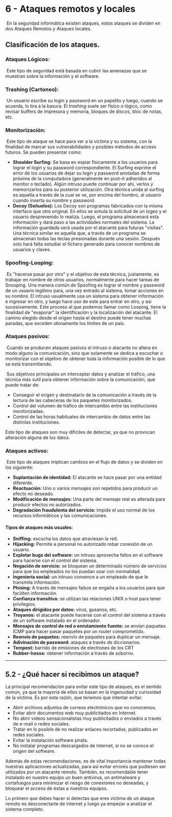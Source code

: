 # 6 - Ataques remotos y locales

​	En la seguridad informática existen ataques, estos ataques se dividen en dos Ataques Remotos y Ataques locales.

## Clasificación de los ataques.

### Ataques Lógicos:

​	Este tipo de seguridad está basada en cubrir las amenazas que se muestran sobre la información y el software.

### Trashing (Cartoneo):

​	Un usuario escribe su login y password en un papelito y luego, cuando se acuerda, lo tira a la basura. El _trashing_ suele ser físico o lógico, como revisar buffers de impresora y memoria, bloques de discos, bloc de notas, etc.

### Monitorización:

​	Este tipo de ataque se hace para ver a la víctima y su sistema, con la finalidad de marcar sus vulnerabilidades y posibles métodos de acceso futuros. Se pueden presentar como:

- __Shoulder Surfing:__ Se basa en espiar físicamente a los usuarios para lograr el login y su password correspondiente. El Surfing exprime el error de los usuarios de dejar su login y password anotadas de forma próxima de la computadora (generalmente en post–it adheridos al monitor o teclado). Algún intruso puede continuar por ahí, verlos y memorizarlos para su posterior utilización. Otra técnica unida al surfing es aquella a través de la cual se ve, por encima del hombro, al usuario cuando inserta su nombre y password.
- __Decoy (Señuelos):__ Los Decoy son programas fabricados con la misma interface que otro original. En ellos se simula la solicitud de un logeo y el usuario desprevenido lo realiza. Luego, el programa almacenará esta información y dará paso a las actividades normales del sistema. La información guardada será usada por el atacante para futuras "visitas". Una técnica similar es aquella que, a través de un programa se almacenan todas las teclas presionadas durante una sesión. Después solo hará falta estudiar el fichero generado para conocer nombres de usuarios y claves.

### Spoofing-Looping:

​	Es "hacerse pasar por otro" y el objetivo de esta técnica, justamente, es trabajar en nombre de otros usuarios, normalmente para hacer tareas de Snooping. Una manera común de Spoofing es lograr el nombre y password de un usuario legítimo para, una vez entrado al sistema, tomar acciones en su nombre. El intruso usualmente usa un sistema para obtener información e ingresar en otro, y luego hace uso de este para entrar en otro, y así sucesivamente. Este proceso al que podemos llamar como Looping, tiene la finalidad de "evaporar" la identificación y la localización del atacante. El camino elegido desde el origen hasta el destino puede tener muchas paradas, que exceden obviamente los límites de un país. 

### Ataques pasivos:

​	Cuando se producen ataques pasivos el intruso o atacante no altera en modo alguno la comunicación, sino que solamente se dedica a escuchar o monitorizar con el objetivo de obtener toda la información posible de lo que se está transmitiendo.

​	Sus objetivos principales on interceptar datos y analizar el tráfico, una técnica más sutil para obtener información sobre la comunicación, que puede tratar de:

- Conseguir el origen y destinatario de la comunicación a través de la lectura de las cabeceras de los paquetes monitorizados.
- Control del volumen de tráfico de intercambio entre las instituciones monitorizadas.
- Control de las horas habituales de intercambio de datos entre las distintas instituciones.

Este tipo de ataques son muy dificiles de detectar, ya que no provocan alteración alguna de los datos.

### Ataques activos:

​	Este tipo de ataques implican cambios en el flujo de datos y se dividen en los siguiente:

- __Suplantación de identidad:__ El atacante se hace pasar por una entidad diferente.
- __Reactuación:__ Uno o varios mensajes son repetidos para producir un efecto no deseado.
- __Modificación de mensajes:__ Una parte del mensaje real es alterada para producir efectos no autorizados.
- __Degradación fraudulenta del servicio:__ Impide el uso normal de los recursos informáticos y las comunicaciones.

#### Tipos de ataques más usuales:

- __Sniffing:__ escucha los datos que atraviesan la red.
- __Hijacking:__ Permite a personal no autorizado robar conexión de un usuario.
- __Explotar bugs del software:__ un intruso aprovecha fallos en el software para hacerse con el control del sistema.
- __Negación de servicio:__ se bloquean un determinado número de servicios para que los empleados no los puedan usar con normalidad.
- __Ingeniería social:__ un intruso convence a un empleado de que le transmita información.
- __Phising:__ A través de mensajes falsos se engaña a los usuarios para que faciliten información.
- __Confianza transitiva:__ se utilizan las relaciones UNIX o host para tener privilegios.
- __Ataques dirigidos por datos:__ virus, gusanos, etc.
- __Troyanos:__ el atacante puede hacerse con el control del sistema a través de un software instalado en el ordenador.
- __Mensajes de control de red o enrutamiento fuente:__ se envían paquetes ICMP para hacer pasar paquetes por un router comprometido.
- __Reenvío de paquetes:__ reenvío de paquetes para duplicar un mensaje.
- __Adivinación de password:__ ataques a través de diccionarios.
- __Tempest:__ barrido de emisiones de electrones de los CRT
- __Rubber-hosse:__ obtener información a través de soborno.

---



## 5.2 - ¿Qué hacer si recibimos un ataque?

La principal recomendación para evitar este tipo de ataques, es el sentido común, ya que la mayoría de ellos se basan en la ingenuidad y curiosidad de la víctima. Es por esta razón, que tenemos que intentar evitar:

- Abrir archivos adjuntos de correos electrónicos que no conocemos.
- Evitar abrir documentos web muy publicitados en Internet.
- No abrir videos sensacionalistas muy publicitados o enviados a través de e-mail o redes sociales.
- Tratar en lo posible de no realizar enlaces recortados, publicados en redes sociales.
- Evitar la instalación software pirata.
- No instalar programas descargados de Internet, si no se conoce el origen del software.

Además de estas recomendaciones, es de vital importancia mantener todas nuestras aplicaciones actualizadas, para así evitar errores que pudiesen ser utilizados por un atacante remoto. También, es recomendable tener instalado en nuestro equipo un buen antivirus, un antimalware y cortafuegos para minimizar el riesgo de conexiones no deseadas, y bloquear el acceso de éstas a nuestros equipos.

Lo primero que debes hacer si detectas que eres víctima de un ataque remoto es desconectarte de internet y luego ya empezar a analizar el sistema completo.